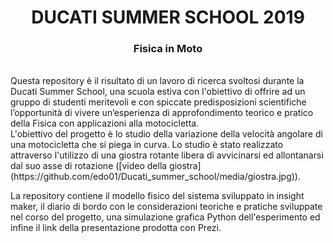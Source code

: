 <div align="center">
  <h1>DUCATI SUMMER SCHOOL 2019</h1>
  <h3>Fisica in Moto</h3>
</div><br>
Questa repository è il risultato di un lavoro di ricerca svoltosi durante la Ducati Summer School,
una scuola estiva con l'obiettivo di offrire ad un gruppo di studenti meritevoli e con spiccate predisposizioni
scientifiche l’opportunità di vivere un’esperienza di approfondimento teorico e pratico della Fisica con applicazioni alla
motocicletta.<br>
L'obiettivo del progetto è lo studio della variazione della velocità angolare di una motocicletta che si piega in curva. Lo studio
è stato realizzato attraverso l'utilizzo di una giostra rotante libera di avvicinarsi ed allontanarsi dal suo asse di rotazione
([video della giostra](https://github.com/edo01/Ducati_summer_school/media/giostra.jpg)).

La repository contiene il modello fisico del sistema sviluppato in insight maker, il diario di bordo con le considerazioni teoriche
e pratiche sviluppate nel corso del progetto, una simulazione grafica Python dell'esperimento ed
infine il link della presentazione prodotta con Prezi.
